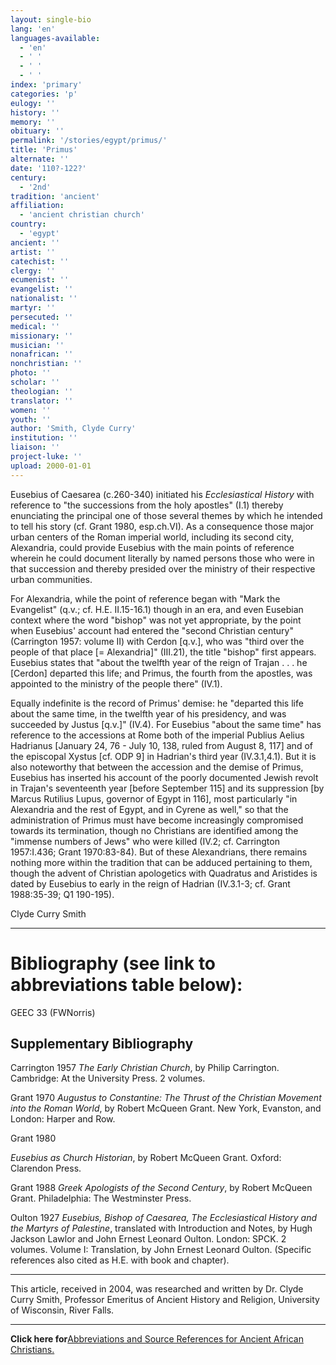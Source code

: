```yaml
---
layout: single-bio
lang: 'en'
languages-available:
  - 'en'
  - ' '
  - ' '
  - ' '
index: 'primary'
categories: 'p'
eulogy: ''
history: ''
memory: ''
obituary: ''
permalink: '/stories/egypt/primus/'
title: 'Primus'
alternate: ''
date: '110?-122?'
century:
  - '2nd'
tradition: 'ancient'
affiliation:
  - 'ancient christian church'
country:
  - 'egypt'
ancient: ''
artist: ''
catechist: ''
clergy: ''
ecumenist: ''
evangelist: ''
nationalist: ''
martyr: ''
persecuted: ''
medical: ''
missionary: ''
musician: ''
nonafrican: ''
nonchristian: ''
photo: ''
scholar: ''
theologian: ''
translator: ''
women: ''
youth: ''
author: 'Smith, Clyde Curry'
institution: ''
liaison: ''
project-luke: ''
upload: 2000-01-01
---
```



Eusebius of Caesarea (c.260-340) initiated his *Ecclesiastical History* with reference to "the successions from the holy apostles" (I.1) thereby enunciating the principal one of those several themes by which he intended to tell his story (cf. Grant 1980, esp.ch.VI).  As a consequence those major urban centers of the Roman imperial world, including its second city, Alexandria, could provide Eusebius with the main points of reference wherein he could document literally by named persons those who were in that succession and thereby presided over the ministry of their respective urban communities.

For Alexandria, while the point of reference began with "Mark the Evangelist" (q.v.; cf. H.E. II.15-16.1) though in an era, and even Eusebian context where the word "bishop" was not yet appropriate, by the point when Eusebius' account had entered the "second Christian century" (Carrington 1957: volume II) with Cerdon [q.v.], who was "third over the people of that place [= Alexandria]" (III.21), the title "bishop" first appears.  Eusebius states that "about the twelfth year of the reign of Trajan . . . he [Cerdon] departed this life; and Primus, the fourth from the apostles, was appointed to the ministry of the people there" (IV.1).

Equally indefinite is the record of Primus' demise:  he "departed this life about the same time, in the twelfth year of his presidency, and was succeeded by Justus [q.v.]" (IV.4).  For Eusebius "about the same time" has reference to the accessions at Rome both of the imperial Publius Aelius Hadrianus [January 24, 76 - July 10, 138, ruled from August 8, 117] and of the episcopal Xystus [cf. ODP 9] in Hadrian's third year (IV.3.1,4.1).  But it is also noteworthy that between the accession and the demise of Primus, Eusebius has inserted his account of the poorly documented Jewish revolt in Trajan's seventeenth year [before September 115] and its suppression [by Marcus Rutilius Lupus, governor of Egypt in 116], most particularly "in Alexandria and the rest of Egypt, and in Cyrene as well," so that the administration of Primus must have become increasingly compromised towards its termination, though no Christians are identified among the "immense numbers of Jews" who were killed (IV.2; cf. Carrington 1957:I.436; Grant 1970:83-84).  But of these Alexandrians, there remains nothing more within the tradition that can be adduced pertaining to them, though the advent of Christian apologetics with Quadratus and Aristides is dated by Eusebius to early in the reign of Hadrian (IV.3.1-3; cf. Grant 1988:35-39; Q1 190-195).

Clyde Curry Smith

---

# Bibliography (see link to abbreviations table below):

GEEC 33 (FWNorris)

## Supplementary Bibliography

Carrington 1957
*The Early Christian Church*, by Philip Carrington.  Cambridge:  At the University Press.  2 volumes.

Grant 1970
*Augustus to Constantine:  The Thrust of the Christian Movement into the Roman World*, by Robert McQueen Grant.  New York, Evanston, and London:  Harper and Row.

Grant 1980

*Eusebius as Church Historian*, by Robert McQueen Grant. Oxford:  Clarendon Press.

Grant 1988 
*Greek Apologists of the Second Century*, by Robert McQueen Grant.  Philadelphia:  The Westminster Press.

Oulton 1927
*Eusebius, Bishop of Caesarea, The Ecclesiastical History and the Martyrs of Palestine*, translated with Introduction and Notes, by Hugh Jackson Lawlor and John Ernest Leonard Oulton.  London:  SPCK.  2 volumes.  Volume I:  Translation, by John Ernest Leonard Oulton.  (Specific references also cited as H.E. with book and chapter).

---

This article, received in 2004, was researched and written by Dr. Clyde Curry Smith, Professor Emeritus of Ancient History and Religion, University of Wisconsin, River Falls.

---

**Click here for**[Abbreviations and Source References for Ancient African Christians.](ccs-supplem_biblio.html)